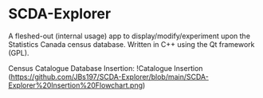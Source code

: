 # SCDA-Explorer
A fleshed-out (internal usage) app to display/modify/experiment upon the Statistics Canada census database. Written in C++ using the Qt framework (GPL).

Census Catalogue Database Insertion:
!Catalogue Insertion (https://github.com/JBs197/SCDA-Explorer/blob/main/SCDA-Explorer%20Insertion%20Flowchart.png)
